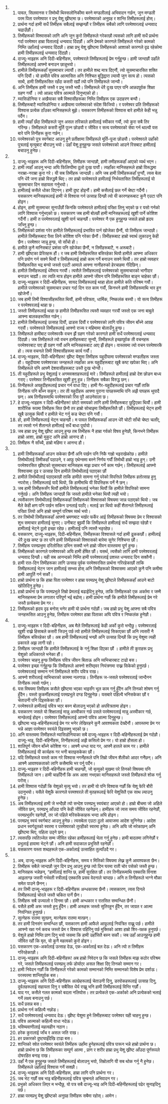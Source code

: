 <ol>
  <li>
    <ol>
      <li>पावल, सिलवानस र तिमोथी थिस्सलोनिकीमा बस्ने मण्डलीलाई अभिवादन गर्छन, जुन मण्डली परम पिता  परमेश्वपर र प्रभु येशू ख्रीष्टमा छ। परमेश्वरको अनुग्रह र शान्ति तिमीहरूलाई होस्।</li>
      <li>प्रार्थना गर्दा हामी सधैं तिमीहरू सबैलाई सम्झन्छौं र तिमीहरू सबैको लागि परमेश्वरलाई धन्यवाद चढाउँछौं।</li>
      <li>तिमीहरूको विश्वासको लागि अनि जुन कुरो तिमीहरूले गरेकाछौ त्यसको लागि हामी सधैं प्रार्थना गर्दा परमेश्वर हाम्रा पितालाई धन्यवाद दिंदछौं। अनि प्रेमको कारणले तिमीहरूले गरेको कामको निम्ति उहाँलाई धन्यवाद दिंदछौ। हाम्रा प्रभु येशू ख्रीष्टमा तिमीहरूको आशाको कारणले दृढ रहेकोमा हामी तिमीहरूलाई धन्यवाद दिंदछौ।</li>
      <li>दाज्यू-भाइहरू अनि दिदी-बहिनीहरू, परमेश्वरले तिमीहरूलाई प्रेम गर्नुहुन्छ। हामी जान्दछौं उहाँले तिमीहरूलाई आफ्नो बनाउन छान्नुभयो।</li>
      <li>हामीले तिमीहरूकहाँ सुसमाचार ल्यायौं। तर हामीले शब्द मात्र दिएनौं, त्यो सुसमाचारसित शक्ति पनि दियौं। यो हामीले पवित्र आत्मासित अनि निश्चित बुद्धिद्वारा ल्यायौ जुन सत्य हो। त्यसको साथै, हामी तिमीहरूसित रहँदा कसरी रह्यौं त्यो पनि तिमीहरूले जान्यौ।</li>
      <li>अनि तिमीहरू हामी जस्तै र प्रभु जस्तै भयौ। तिमीहरूले धेरै दुःख पाएर पनि आन्नदपूर्वक शिक्षा ग्रहण गर्यौं । त्यो आन्नद पवित्र आत्माले दिनुभएको हो।</li>
      <li>म्यासिडोनिया र अखैयाका सबै विश्वासीहरूका निम्ति तिमीहरू एक उदाहरण बन्यौ।</li>
      <li>तिमीहरूबाटै म्यासिडोनिया र अखैयामा परमेश्वरको संदेश फिंजियो। र परमेश्वर प्रति तिमीहरूको विश्वास प्रत्येक ठाँउका मानिसहरूले बुझे। यसकारण तिमीहरूको विश्वास बारे हामीले केही भन्नु पर्दैन।</li>
      <li>हामी त्यहाँ छँदा तिमीहरूले जुन असल तरिकाले हामीलाई स्वीकार गर्यौ, त्यो कुरा सबै तिर गरिन्छ। तिमीहरूले कसरी मूर्ति पूज्न छोडयौ र जीवित र सत्य परमेश्वरको सेवा गर्न थाल्यौ यस बारे पनि तिनीहरू  कुरा गर्छन्।</li>
      <li>परमेश्वरको पुत्र स्वर्गबाट आउनु हुने प्रतीक्षामा तिमीहरूले मूर्ति-पूजा छोडयौ। परमेश्वरले उहाँको पुत्रलाई मृत्युबाट बौराउनु भयो। उहाँ येशू हुनुहुन्छ जसले परमेश्वरको आउने रिसबाट हामीलाई बचाउनु हुनेछ।</li>
    </ol>
  </li>
  <li>
    <ol>
      <li>दाज्यू-भाइहरू अनि दिदी-बहिनीहरू, तिमीहरू जान्दछौ,  हामी  तमीहरूकहाँ  आएको  व्यर्थ भएन।</li>
      <li>हामी त्यहाँ आउनु भन्दा अघि फिलिप्पीमा ठूलो दुःख पायौं। त्यहाँका मानिसहरूले हाम्रो विरूद्धमा नराम्रा-नराम्रा कुरा गरे। यी सब तिमीहरू जान्दछौ। अनि जब हामी तिमीहरूकहाँ पुग्यौं, त्यस बेला पनि धेरै जना हाम्रो विरुद्धमै थिए। तर हाम्रो परमेश्वरले हामीलाई निर्भयतासित तिमीहरूलाई यो सुसमाचार दिन सहायता गर्नुभयो।</li>
      <li>हामीलाई कसैले धोका दिएनन्। हामी दुष्ट होइनौं। हामी कसैलाई छल गर्ने चेष्टा गर्दैनौ। यसकारण मानिसहरूलाई हामी जे विश्वास गर्न उत्साह दिन्छौ  त्यो यी कारणहरूबाट कुनै एउटा पनि होइन।</li>
      <li>होइन, हामी सुसमाचर सुनाउँछौं किनकि परमेश्वरले हामीलाई परिक्षा लिनु भएको छ र यसो गर्नको लागि विश्वास गर्नुभएको छ। यसकारण जब हामी बोल्छौं हामी मानिसहरूलाई खुशी पार्ने कोशिश गर्दैनौं। हामी त परमेश्वरलाई खुशी पार्न चाहन्छौं। परमेश्वर नै एक हुनुहुन्छ जसले हाम्रो हृदय जाँच्नु हुन्छ।</li>
      <li>तिमीहरूको प्रशंसा गरेर हामीले तिमीहरूलाई प्रभावित पार्न खोजेका छैनौं, यो तिमीहरू जान्दछौ। हामीले  तिमीहरूबाट पैसा लिने कोशिश पनि गरेका छैनौं। तिमीहरूबाट हाम्रो  स्वार्थ लुकाउनु केही छैन। परमेश्वर जान्नु हुन्छ, यो साँचो हो।</li>
      <li>हामीले कुनै मानिसबाट प्रशंसा पनि खोजेका छैनौं, न तिमीहरूबाटै, न अरूबाटै।</li>
      <li>हामी ख्रीष्टका प्रेरितहरू हौं। र जब हामी तिमीहरूसित बसिरहेका थियौ हामीले आफ्ना अधिकार पनि प्रयोग गर्न सक्ने थियौं र तिमीहरूलाई हाम्रो काम गर्ने बनाउन सक्ने थियौं। तर हाम्रो व्यवहार तिमीहरूसित भद्र बन्यो जस्तो एउटी आमाले आफ्ना नानीहरुको हेरचाहमा र्गदिछिन्।</li>
      <li>हामीले तिमीहरूलाई धेरैमाय गरयौं। त्यसैले तिमीहरूलाई परमेश्वरको सुसमाचारको भागीदार बनाउन चाह्यौं। तर त्यति मात्र होइन हामीले आफ्नो जीवन पनि तिमीहरूसित बाड्न चाहेका छौं।</li>
      <li>दाज्यू-भाइहरू र दिदी-बहिनीहरू, सायद तिमीहरूलाई थाहा होला हामीले कति परिश्रम गयौं। हामीले परमेश्वरको सुसमाचार प्रचार गर्दा दिन रात काम गर्यौ, किनभने हामी तिमीहरूमाथि भार हुन खोजेनौं।</li>
      <li>जब हामी तिमी विश्वासीहरूसित थियौं, हामी पवित्रता, धार्मिक, निष्कलंक बस्यौ। यो सत्य तिमीहरू र परमेश्वरलाई थाहा छ।</li>
      <li>जस्तो तिमीहरूलाई थाहा छ हामीले तिमीहरूसित त्यस्तै व्यवहार गरयौं जस्तो एक जना बाबुले आफ्ना बालकहरूसित गर्छन्।</li>
      <li>हामीले तिमीहरूलाई उत्साह दियौं, ढाडस दियौं र परमेश्वरको लागि पवित्र जीवन बाँच्ने आग्रह गर्‌यौं। परमेश्वरले तिमीहरूलाई आफ्नो राज्य र महिमामा बोलाउँनु हुन्छ।</li>
      <li>तिमीहरूले हामीबाट परमेश्वरकै वचन झैं ग्रहण गरेको कारणले हामी सधैं परमेश्वरलाई धन्यवाद दिंदछौ। जब तिमीहरूले त्यो वचन हामीहरूबाट सुन्यौ, तिमीहरूले इच्छापूर्वक ती वचनहरू परमेश्वरबाट पाए झैं ग्रहण गर्यौ अनि मानिसहरूबाट आए झैं होइन। वास्तवमा त्यो वचन परमेश्वरकै हो। त्यस वचनले तिमी विश्वासीहरूमा कार्य गर्यौं।</li>
      <li>दाज्यू-भाइहरू, दिदी-बहिनीहरू! ख्रीष्ट येशूमा तिमीहरू यहूदीयामा परमेश्वरको मण्डलीहरू जस्ता हौ। यहूदीयामा परमेश्वरका जनहरूले त्यहाँका अरू यहूदीहरूबाट खुबै कष्ट खपेका थिए। अनि तिमीहरूले पनि आफ्नै देशवासीहरूबाट उस्तै दुःख भोग्यौ।</li>
      <li>ती यहूदीहरूले प्रभु येशूलाई र अगमवक्ताहरूलाई मारे। तिमीहरूले हामीलाई हाम्रो देश छोडन बाध्य गराए। परमेश्वर तिनीहरूसित खुशी हुनु हुन्न। तिनीहरू सबैका विरुद्ध छन्।</li>
      <li>तिनीहरूले अयहूदीहरूलाई प्रचार गर्न वाधा दिए। हामी गैर-यहूदीहरूलाई प्रचार गर्छौं ताकि तिनीहरू पनि बाँच्न सकुन्। तर ती यहूदीहरू आफ्ना पुराना पापहरूमाथि पनि अझै पापहरू थुपादै छन्। अब तिनीहरूमाथि परमेश्वरको रिस पुरै आउनेवाला छ।</li>
      <li>हे दाज्यू-भाइहरू र दिदी-बहिनीहरू! छोटो समयको लागि हामी तिमीहरूबाट छुट्टिएका थियौं। हामी शारीरिक रूपमा तिमीहरू सित छैनौ  तर हाम्रो सोचाइमा तिमीहरूसितै छौं। तिमीहरूलाई भेट्न हामी खुबै उत्सुक थियौं र हामीले भेट गर्नु कड चेष्टा पनि गर्यौ।</li>
      <li>हो, हामी तिमीहरूलाई भेट्न चाहन्छौं। म पावल तिमीहरूकहाँ आउन धेरै चोटी साँचो चेष्टा चलाँए, तर त्यसो गर्न शैतानले हामीलाई सधैं बाधा पुर्यायो।</li>
      <li>जब हाम्रा प्रभु येशू ख्रीष्ट आउनु हुन्छ तब तिमीहरू नै हाम्रा गर्वको विषय हुनेछौ, किनभने तिमीहरू हाम्रो आशा, हाम्रो मुकुट अनि हाम्रो आनन्द हौ।</li>
      <li>तिमीहरू नै साँच्चै, हाम्रो महिमा र आनन्द हौ।</li>
    </ol>
  </li>
  <li>
    <ol>
      <li>हामी तिमीहरूकहाँ आउन सकेका छैनौं अनि पर्खन पनि निकै गाह्रो भइराखेकोछ। हामीले तिमोथीलाई तिमीकहाँ पठाउने, र आफू एथेन्समा बस्ने निर्णय गर्यौं तिमोथी हाम्रो भाइ हुन्। उनी परमेश्वरसित ख्रीष्टको सुसमाचार मानिसहरू माझ प्रचार गर्ने काम गर्छन्। तिमीहरूलाई आफ्नो विश्वासमा दृढ र उत्साह दिन हामीले तिमोथीलाई पठाएका छौं</li>
      <li>हामीले तिमोथीलाई पठाएकाछौ ताकि हामीले सामना गर्नु परेको विपत्तिले तिमीहरू हतोत्साह हुनु नपरोस्। तिमीहरूलाई यादै थियो, कि हामीमाथि यी विपत्तिहरू पर्ने नै छन्।</li>
      <li>जब हामी तिमीहरूसँग थियौं हामीले तिमीहरूलाई भनेका थियौं कि हामीले विपत्तिको सामना गर्नुपर्छ। अनि तिमीहरू जान्दछौ कि जस्तो हामीले भनेका थियौ त्यही भयो।</li>
      <li>त्यसैकारण तिमोथीलाई तिमीहरूकहाँ तिमीहरूको विश्वासको विषयमा जान्न पठाएको थियो। जब मैले केही क्षण पनि पर्खन सकिन उनलाई पठाँए। मलाई डर थियो कहीं शैतानले तिमीहरूलाई परिक्षा लियो अनि हाम्रो सम्पूर्ण परिश्रम व्यर्थ भयो।</li>
      <li>तर तिमोथी तिमीहरूकहाँ आफ्नो भ्रमणबाट भर्खर फर्केर आई तिमीहरूको विषयमा  प्रेम र विश्वासको शुभ समाचार हामीलाई सुनाए। उनीबाट बुझ्यौं कि तिमीहरूले हामीलाई सधैं सम्झदा रहेछौ र हामीलाई भेट्ने ठूलो इच्छा रहेछ। हामीलाई पनि त्यस्तै भइरहेछ।</li>
      <li>यसकारण, दाज्यु-भाइहरू, दिदी-बहिनीहरू, तिमीहरूका विश्वासले गर्दा हामी ढुककछौं। हामीलाई धेरै दुःख कष्ट छ तर पनि हामी तिमीहरूको विश्वासको बारेमा सुनेर निश्चिन्त छौं।</li>
      <li>तिमीहरू परमप्रभुमा दरिलोसित उभिन सक्यौ भने हाम्रो जीवन वास्तवमा पूर्ण हुन्छ।</li>
      <li>तिमीहरूको कारणले परमेश्वरको अघि हामी र्हषित छौं। यसर्थ, त्यसैको लागि हामी परमेश्वरलाई धन्यवाद दिन्छौ। यही सब आनन्दको निम्ति हामी परमेश्वरलाई प्रशस्त धन्यवाद दिन सक्तैनौ।</li>
      <li>हामी रात-दिन तिमीहरूका लागि उत्साह पूर्वक परमेश्वरसित प्रार्थना गरिरहेकाछौं ताकि तिमीहरूलाई भेटन जान हामीलाई सम्भव होस् अनि तिमीहरूको विश्वासमा आएको कुनै पनि कमीमा हामी आपूर्ति गर्न सकौं।</li>
      <li>हाम्रो प्रार्थना छ कि हाम्रा पिता परमेश्वर र हाम्रा परमप्रभु येशू ख्रीष्टले तिमीहरूकहाँ आउने बाटो खोलिदिनु हुनेछ।</li>
      <li>हाम्रो प्रार्थना छ कि परमप्रभुले तिम्रो प्रेमलाई बढाईदिनु हुनेछ, ताकि तिमीहरूको एक अर्कामा र जम्मै मानिसहरूमा प्रेम लगातार परिपूर्ण भई बढोस्। हामी प्रार्थना गर्छौ कि हामीले तिमीहरूलाई प्रेम गरे जस्तै प्रत्येकमा प्रेम गर।</li>
      <li>तिमीहरूको हृदय दृढ बनोस् भनेर हामी यो प्रार्थना गर्दछौं। जब हाम्रो प्रभु येशू आफ्ना सबै पवित्र जनहरूसित आउनु हुनेछ, तिमीहरू परमेश्वर हाम्रा पिताका अघि पवित्र र निष्कलंक हुनेछौ।</li>
    </ol>
  </li>
  <li>
    <ol>
      <li>दाज्यू-भाइहरू र दिदी-बहिनीहरू, अब मैले तिमीहरूलाई  केही  अर्को  कुरो  भन्दैछु। परमेश्वरलाई खुशी राख्ने हिसाबले कसरी जिउनु पर्छ त्यो हामीले तिमीहरूलाई सिकाएका छौं अनि त्यसरी नै तिमीहरू बसिरहेका छौ। अब हामी तिमीहरूलाई भन्छौ अनि उत्साह दिन्छौ कि प्रभु येशूमा त्यही प्रकारले अझ लागी रहो।</li>
      <li>तिमीहरू जान्दछौ कि हामीले तिमीहरूलाई के गर्नु शिक्षा दिएका छौं । हामीले ती कुराहरू प्रभु येशूको अधिकारले भनेका हौं।</li>
      <li>परमेश्वर चाहनु हुन्छ तिमीहरू पवित्र जीवन बिताऊ अनि व्यभिचारबाट टाढो बस।</li>
      <li>परमेश्वर इच्छा गर्नुहुन्छ कि तिमीहरूले  आफ्नो शरीष्ठ्वर नियंत्रणमा राख्न सिकेको हुनुपर्छ। परमेश्वरलाई सम्मान गर्न तिमीहरूले शरीर पवित्र राख।</li>
      <li>आफ्नो शरीरलाई व्यभिचारको काममा नलगाऊ। तिनीहरू ज-जसले परमेश्वरलाई जान्दैनन तिनीहरू त्यसो गर्छन्।</li>
      <li>यस विषयमा तिमीहरू कसैले ख्रीष्टमा भएका भाइसँग भूल काम गर्नु हुँदैन अनि तिनको शोषण गर्नु हुँदैन। यस्तो कुकर्मीहरूलाई परमप्रभुले दण्ड दिनुहुनेछ। यसबारे पहिल्यै भनिसकेका छौं र चेताउनी पनि दिइसकेका छौं।</li>
      <li>परमेश्वरले हामीलाई पवित्र भएर बस्न बोलाउनु भएको हो अपवित्रतामा होइन।</li>
      <li>यसकारण जसले यो शिक्षालाई मान्नु अस्वीकार गर्छ उसले परमेश्वरलाई मान्नु अस्वीकार गर्छ, मान्छेलाई होइन। परमेश्वर तिमीहरूलाई आफ्नो पवित्र आत्मा दिनुहुन्छ।</li>
      <li>ख्रीष्टमा भाइ-बहिनीहरूलाई प्रेम गर भनेर लेखिरहने कुनै आवश्यकता देख्दैनौं। आपस्तमा प्रेम गर भन्ने आज्ञा परमेश्वर स्वयंले दिइसक्नु भएको छ।</li>
      <li>अनि वास्तवमा तिमीहरूले म्यासिडोनियाका सबै दाज्यू-भाइहरू र दिदी-बहिनीहरूलाई प्रेम गर्दछौ। दाज्यू-भाइ, दिदी-बहिनीहरू, तिनीहरूलाई अझै कसिलो प्रेम गर। यो हाम्रो हौसला हो।</li>
      <li>शातिपूर्ण जीवन बाँच्ने कोशिश गर। आफ्नै धन्धा याद गर, आफ्नै हातले काम गर। हामीले तिमीहरूलाई यी कार्यहरू गर भनी बातइसकेका छौं।</li>
      <li>यदि तिमीहरूले यस्तो काम गरे विश्वास नगर्नेहरूले पनि तिम्रो जीवन शैलीको आदर गर्नेछन्। अनि आफ्नै आवश्यकताको लागि कसैमाथि भर पर्नु पर्दैन।</li>
      <li>दाज्यू-भाइहरु र दिदी-बहिनीहरू हामी चाहन्छौं,  जो मृत्युको मुखमा परे तिनको विषयमा पनि तिमीहरूले जान। हामी चाहाँदैनौं कि अरू आशा नभएका मानिसहरूले जस्तो तिमीहरूले शोक गर्नु परोस्।</li>
      <li>हामी विश्वास गर्दछौं कि येशूको मृत्यु भयो। तर हामी यो पनि विश्वास गर्छौं कि येशू फेरि बौरी उठनुभयो। यसैले येशूकै कारणले परमश्वरले ती मृतहरूलाई फेरि येशूसितै एक साथ ल्याउनु हुनेछ।</li>
      <li>अब तिमीहरूलाई हामी जे भन्दैछौ त्यो सन्देश परमप्रभु स्वयंबाट आएको हो। हाम्रो बीचमा जो अहिले जीवित छन्, परमप्रभु आँउदा पनि केही जीवित रहनेछन्। हामीहरू जो  त्यस समय जीवित रहनेछौं, परमप्रभुसँग रहनेछौं, तर जो पहिले मरिसकेकाहरू भन्दा अघि होइन।</li>
      <li>परमप्रभु स्वयं स्वर्गबाट आउनु हुनेछ। त्यसबेला एउटा ठुलो आवाजमा आदेश सुनिनेछ। आदेश प्रधान स्वर्गदूतको स्वरमा र परमेश्वरको तुरहीको स्वरमा हुनेछ। अनि अघि जो मरेकाछन् अनि ख्रीष्टमा थिए, पहिला उठ्ने छन्।</li>
      <li>त्यसपछि त्यतिञ्जेल सम्म जीवित रहेका हामीहरूलाई भेला गर्नु हुनेछ। हामी बादलमा लगिनेछौं र प्रभुलाई हावामा भेट्ने छौं। अनि हामी सदाकाल प्रभुसितै रहनेछौं।</li>
      <li>यसकारण यस्ता शब्दहरूले एक-अर्कालाई उत्साहित तुल्याँउदै गर।</li>
    </ol>
  </li>
  <li>
    <ol>
      <li>अब, दाज्यू-भाइहरू अनि दिदी-बहिनीहरू, समय  र  मितिको  विषयमा  लेख्न  कुनै आवश्यकता छैन।</li>
      <li>तिमीहरू सबैले जान्दछौ जुन दिन प्रभु आउनु हुन्छ त्यो  दिन घरमा राती चोर पसेको जस्तै हुन्छ।</li>
      <li>मानिसहरू भन्नेछन्, “हामीलाई शान्ति छ, हामी सुरक्षित छौं। तर तिनीहरूमाथि एक्कासि विनाश आइलाग्छ जसरी गर्भवती स्त्रीलाई एक्कासि प्रसव वेदनाले चाप्दछ। अनि त तिनीहरूले भाग्ने मौका समेत पाउने छैनन्।</li>
      <li>तर तिमी दाज्यू-भाइहरू र दिदी-बहिनीहरू अन्धकारमा छैनौ। त्यसकारण, त्यस दिनले तिमीहरूलाई चोरले जस्तै चकित पार्ने छैन।</li>
      <li>तिमीहरू सबै उज्यालो र दिनमा छौ। हामी अन्धकार र रातसित सम्वन्धित छैनौ।</li>
      <li>यसैले हामी अरू जस्तो हुनु हुँदैन। हामी अरूहरू जस्तो सुतिरहून हुँदैन, तर जाग्रत र आत्मा  नियंन्त्रित हुनुपर्छ।</li>
      <li>सुत्नेहरू रातमा सुत्छन्, मात्नेहरू रातमा मात्छन्।</li>
      <li>तर हामी दिनसंग सम्वन्धित छौं, यसकारण हामी आफैले आफूलाई नियंत्रित राख्नु पर्छ। हामीले आफ्नो रक्षा गर्न कवच जस्तो प्रेम र विश्वास पहिरिनु पर्छ मुक्तिको आशा हाम्रो शिर-रक्षक हुनुपर्छ।</li>
      <li>येशूले हाम्रो निम्ति प्राण दिनु भयो जसमा कि हामी उहाँसितै बस्न सकौं। जब उहाँ आउनुहुन्छ हामी जीवित रहौं कि मृत, यो कुनै महत्वको कुरो होइन।</li>
      <li>यसकारण एक-अर्कालाई उत्साह देऊ,  एक-अर्कालाई बल देऊ। अनि त्यो त तिमीहरू गरिरहेकाछौ।</li>
      <li>दाज्यू-भाइहरू अनि दिदी-बहिनीहरू! अब हाम्रो निवेदन छ कि जसले तिमीहरू माझ कठोर परिश्रम  गरे, जसले तिमीहरूलाई परमप्रभु तर्फ डोर्याएर असल शिक्षा दिए तिनको सम्मान गर।</li>
      <li>हामी निवेदन गर्छौं कि तिनीहरूले गरेको कामको सम्मानको निम्ति सम्मानको विशेष प्रेम दर्शाऊ। परस्परमा शान्तिपूर्वक बस।</li>
      <li>दाज्यू-भाइहरू अनि दिदी-बहिनीहरू अल्छेहरूलाई चेताउनी दिनु, डरपोकहरूलाई उत्साह दिनु, दुर्वलहरूलाई सहायता दिनु र सबैसित धैर्य राख्नु भनि हामी तिमीहरूलाई विन्ति गर्छौं।</li>
      <li>याद गर, कसैले गलत कामको बदला नलियोस। तर प्रत्येकले एक-अर्काको अनि प्रत्येकको भलाई गर्ने लक्ष्य बनाउनु पर्छ।</li>
      <li>सधैं प्रसन्न बस।</li>
      <li>प्रार्थना गर्न कहिल्यै नछोड।</li>
      <li>सधैं परमेश्वरलाई धन्यवाद देऊ। ख्रीष्ट येशूमा हुने तिमीहरूबाट परमेश्वर यही चाहनु हुन्छ।</li>
      <li>पवित्र आत्माको कहिल्यै वाधा नदेऊ।</li>
      <li>भविष्यवाणीलाई महत्वहीन नठान।</li>
      <li>हरेक कुरालाई जाँच र असल जति राख।</li>
      <li>हर प्रकारको दुष्ट्याइँदेखि टाढा बस।</li>
      <li>शान्तिको स्रोत परमेश्वर स्वयंले तिमीहरू उहाँमा हुनेहरूलाई पवित्र पारून भन्ने हाम्रो प्रार्थना छ। हाम्रो प्रार्थना छ कि तिमीहरूका सम्पूर्ण आत्मा , प्राण र शरीर हाम्रा प्रभु येशू ख्रीष्ट आँउदा पूर्णरूपले दोषरहित बनाइ राख।</li>
      <li>उहाँ नै एक हुनुहुन्छ जसले तिमीहरूलाई बोलाउनु भयो, तिम्रोलागि यी सब थोक गर्नु नै हुनेछ। तिमीहरूले उहाँलाई विश्वास गर्ने सक्छौ।</li>
      <li>दाज्यू-भाइहरू अनि दिदी-बहिनीहरू, हाम्रा लागि पनि प्रार्थना गर।</li>
      <li>जब भेट गर्छौं सब भाइ बहिनीहरूलाई पवित्र चुम्बनले अभिवादन गर।</li>
      <li>प्रभुको अधिकार लिएर म भन्दैछु, यो पत्र सबै दाज्यू-भाइ अनि दिदी-बहिनीहरूलाई पढेर सुनाइदिनु पर्छ।</li>
      <li>हाम्रा परमप्रभु येशू ख्रीष्टको अनुग्रह तिमीहरू सबैमा रहोस्। आमेन।</li>
    </ol>
  </li>
</ol>